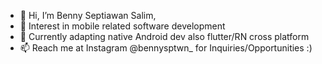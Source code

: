 - 👋 Hi, I’m Benny Septiawan Salim,
- 👀 Interest in mobile related software development
- 🌱 Currently adapting native Android dev also flutter/RN cross platform 
- 📫 Reach me at Instagram @bennysptwn_ for Inquiries/Opportunities :)

<!---
bennysalim/bennysalim is a ✨ special ✨ repository because its `README.md` (this file) appears on your GitHub profile.
You can click the Preview link to take a look at your changes.
--->
